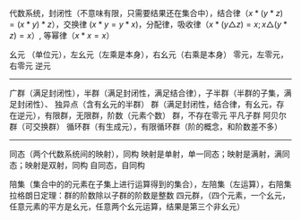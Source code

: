 代数系统，封闭性（不意味有限，只需要结果还在集合中），结合律（$x*(y*z)=(x*y)*z$），交换律 ($x*y=y*x$)，分配律，吸收律（$x*(y\triangle z)=x; x\triangle (y*z)=x$）, 等幂律（$x*x=x$）

幺元 （单位元），左幺元（左乘是本身），右幺元（右乘是本身）
零元，左零元，右零元
逆元

---
广群（满足封闭性），半群（满足封闭性，满足结合律），子半群（半群的子集，满足封闭性）、
独异点（含有幺元的半群）
群（满足封闭性，结合律，有幺元，存在逆元），有限群，无限群，阶数（元素个数）
群，不存在零元
平凡子群
阿贝尔群（可交换群）
循环群（有生成元），有限循环群（阶的概念，和阶数差不多）

---
同态（两个代数系统间的映射），同构
映射是单射，单一同态；映射是满射，满同态；映射是双射，同构
自同态，自同构

陪集（集合中的的元素在子集上进行运算得到的集合），左陪集（左运算），右陪集
拉格朗日定理：群的阶数除以子群的阶数是整数
四元群，（四个元素，一个幺元，任意元素的平方是幺元，任意两个幺元运算，结果是第三个非幺元）